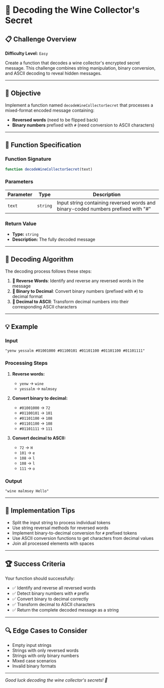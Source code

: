 # 🍷 Decoding the Wine Collector's Secret

## 📋 Challenge Overview

**Difficulty Level:** `Easy`

Create a function that decodes a wine collector's encrypted secret message. This challenge combines string manipulation, binary conversion, and ASCII decoding to reveal hidden messages.

---

## 🎯 Objective

Implement a function named `decodeWineCollectorSecret` that processes a mixed-format encoded message containing:
- **Reversed words** (need to be flipped back)
- **Binary numbers** prefixed with `#` (need conversion to ASCII characters)

---

## 🔧 Function Specification

### Function Signature
```javascript
function decodeWineCollectorSecret(text)
```

### Parameters
| Parameter | Type | Description |
|-----------|------|-------------|
| `text` | `string` | Input string containing reversed words and binary-coded numbers prefixed with "#" |

### Return Value
- **Type:** `string`
- **Description:** The fully decoded message

---

## 📖 Decoding Algorithm

The decoding process follows these steps:

1. **🔄 Reverse Words**: Identify and reverse any reversed words in the message
2. **🔢 Binary to Decimal**: Convert binary numbers (prefixed with `#`) to decimal format
3. **📝 Decimal to ASCII**: Transform decimal numbers into their corresponding ASCII characters

---

## 💡 Example

### Input
```
"yenw yessalm #01001000 #01100101 #01101100 #01101100 #01101111"
```

### Processing Steps
1. **Reverse words:**
   - `yenw` → `wine`
   - `yessalm` → `malmsey`

2. **Convert binary to decimal:**
   - `#01001000` → `72`
   - `#01100101` → `101`
   - `#01101100` → `108`
   - `#01101100` → `108`
   - `#01101111` → `111`

3. **Convert decimal to ASCII:**
   - `72` → `H`
   - `101` → `e`
   - `108` → `l`
   - `108` → `l`
   - `111` → `o`

### Output
```
"wine malmsey Hello"
```

---

## 🎨 Implementation Tips

- Split the input string to process individual tokens
- Use string reversal methods for reversed words
- Implement binary-to-decimal conversion for `#` prefixed tokens
- Use ASCII conversion functions to get characters from decimal values
- Join all processed elements with spaces

---

## 🏆 Success Criteria

Your function should successfully:
- ✅ Identify and reverse all reversed words
- ✅ Detect binary numbers with `#` prefix
- ✅ Convert binary to decimal correctly
- ✅ Transform decimal to ASCII characters
- ✅ Return the complete decoded message as a string

---

## 🔍 Edge Cases to Consider

- Empty input strings
- Strings with only reversed words
- Strings with only binary numbers
- Mixed case scenarios
- Invalid binary formats

---

*Good luck decoding the wine collector's secrets! 🍾*
